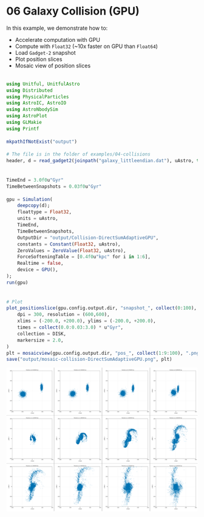 # 06 Galaxy Collision (GPU)

In this example, we demonstrate how to:
- Accelerate computation with GPU
- Compute with `Float32` (~10x faster on GPU than `Float64`)
- Load `Gadget-2` snapshot
- Plot position slices
- Mosaic view of position slices

```julia

using Unitful, UnitfulAstro
using Distributed
using PhysicalParticles
using AstroIC, AstroIO
using AstroNbodySim
using AstroPlot
using GLMakie
using Printf

mkpathIfNotExist("output")

# The file is in the folder of examples/04-collisions
header, d = read_gadget2(joinpath("galaxy_littleendian.dat"), uAstro, type=Star);  # 20000 disk and 40000 halo particles


TimeEnd = 3.0f0u"Gyr"
TimeBetweenSnapshots = 0.03f0u"Gyr"

gpu = Simulation(
    deepcopy(d);
    floattype = Float32,
    units = uAstro,
    TimeEnd,
    TimeBetweenSnapshots,
    OutputDir = "output/Collision-DirectSumAdaptiveGPU",
    constants = Constant(Float32, uAstro),
    ZeroValues = ZeroValue(Float32, uAstro),
    ForceSofteningTable = [0.4f0u"kpc" for i in 1:6],
    Realtime = false,
    device = GPU(),
);
run(gpu)


# Plot
plot_positionslice(gpu.config.output.dir, "snapshot_", collect(0:100), ".gadget2", gadget2(),
    dpi = 300, resolution = (600,600),
    xlims = (-200.0, +200.0), ylims = (-200.0, +200.0),
    times = collect(0.0:0.03:3.0) * u"Gyr",
    collection = DISK,
    markersize = 2.0,
)
plt = mosaicview(gpu.config.output.dir, "pos_", collect(1:9:100), ".png"; fillvalue = 0.5, npad = 3, ncol = 4, rowmajor = true);
save("output/mosaic-collision-DirectSumAdaptiveGPU.png", plt)
```

![Galaxy collision](./pics/examples/06-GalaxyCollision/mosaic-collision-DirectSumAdaptiveGPU.png)